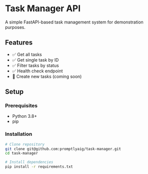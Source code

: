 # Task Manager API

A simple FastAPI-based task management system for demonstration purposes.

## Features

- ✅ Get all tasks
- ✅ Get single task by ID
- ✅ Filter tasks by status
- ✅ Health check endpoint
- 🚧 Create new tasks (coming soon)

## Setup

### Prerequisites

- Python 3.8+
- pip

### Installation
```bash
# Clone repository
git clone git@github.com:promptlyaig/task-manager.git
cd task-manager

# Install dependencies
pip install -r requirements.txt
